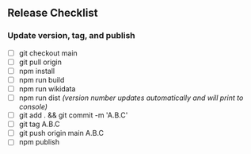 ## Release Checklist

### Update version, tag, and publish
- [ ] git checkout main
- [ ] git pull origin
- [ ] npm install
- [ ] npm run build
- [ ] npm run wikidata
- [ ] npm run dist  _(version number updates automatically and will print to console)_
- [ ] git add . && git commit -m 'A.B.C'
- [ ] git tag A.B.C
- [ ] git push origin main A.B.C
- [ ] npm publish
